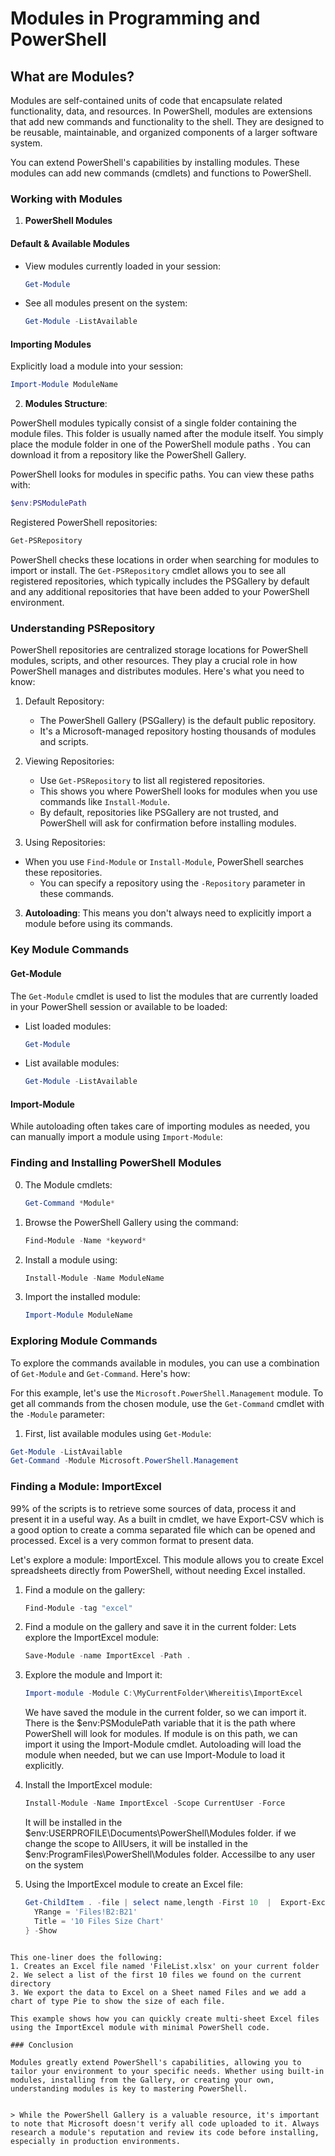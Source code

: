 # Modules in Programming and PowerShell

## What are Modules?

Modules are self-contained units of code that encapsulate related functionality, data, and resources. 
In PowerShell, modules are extensions that add new commands and functionality to the shell.
They are designed to be reusable, maintainable, and organized components of a larger software system. 


You can extend PowerShell's capabilities by installing modules. 
These modules can add new commands (cmdlets) and functions to PowerShell.

### Working with Modules


1. **PowerShell Modules**

#### Default & Available Modules
- View modules currently loaded in your session:
  ```powershell
  Get-Module
  ```
- See all modules present on the system:
  ```powershell
  Get-Module -ListAvailable
  ```

#### Importing Modules
Explicitly load a module into your session:
```powershell
Import-Module ModuleName
```

2. **Modules Structure**: 

PowerShell modules typically consist of a single folder containing the module files. This folder is usually named after the module itself. 
You simply place the module folder in one of the PowerShell module paths .
You can download it from a repository like the PowerShell Gallery.

PowerShell looks for modules in specific paths. You can view these paths with:

   ```powershell
   $env:PSModulePath 
   ```

Registered PowerShell repositories:
   ```powershell
   Get-PSRepository
   ```

PowerShell checks these locations in order when searching for modules to import or install. The `Get-PSRepository` cmdlet allows you to see all registered repositories, which typically includes the PSGallery by default and any additional repositories that have been added to your PowerShell environment.

### Understanding PSRepository

PowerShell repositories are centralized storage locations for PowerShell modules, scripts, and other resources. They play a crucial role in how PowerShell manages and distributes modules. Here's what you need to know:

1. Default Repository: 
   - The PowerShell Gallery (PSGallery) is the default public repository.
   - It's a Microsoft-managed repository hosting thousands of modules and scripts.

2. Viewing Repositories:
   - Use `Get-PSRepository` to list all registered repositories.
   - This shows you where PowerShell looks for modules when you use commands like `Install-Module`.
   - By default, repositories like PSGallery are not trusted, and PowerShell will ask for confirmation before installing modules.
   
3. Using Repositories:   
- When you use `Find-Module` or `Install-Module`, PowerShell searches these repositories.
   - You can specify a repository using the `-Repository` parameter in these commands.


3. **Autoloading**:  This means you don't always need to explicitly import a module before using its commands.

### Key Module Commands

#### Get-Module

The `Get-Module` cmdlet is used to list the modules that are currently loaded in your PowerShell session or available to be loaded:

- List loaded modules:
  ```powershell
  Get-Module
  ```

- List available modules:
  ```powershell
  Get-Module -ListAvailable
  ```

#### Import-Module

While autoloading often takes care of importing modules as needed, you can manually import a module using `Import-Module`:


### Finding and Installing PowerShell Modules

0. The Module cmdlets:
   ```powershell
   Get-Command *Module*
   ```

1. Browse the PowerShell Gallery using the command:
   ```powershell
   Find-Module -Name *keyword*
   ```

2. Install a module using:
   ```powershell
   Install-Module -Name ModuleName
   ```

3. Import the installed module:
   ```powershell
   Import-Module ModuleName
   ```

### Exploring Module Commands

To explore the commands available in modules, you can use a combination of `Get-Module` and `Get-Command`. Here's how:

 For this example, let's use the `Microsoft.PowerShell.Management` module. To get all commands from the chosen module, use the `Get-Command` cmdlet with the `-Module` parameter:

1. First, list available modules using `Get-Module`:

```powershell
Get-Module -ListAvailable 
Get-Command -Module Microsoft.PowerShell.Management
```


### Finding a Module: ImportExcel


99% of the scripts is to retrieve some sources of data, process it and present it in a useful way.
As a built in cmdlet, we have Export-CSV which is a good option to create a comma separated file which can be opened and processed.
Excel is a very common format to present data.

Let's explore a module: ImportExcel. 
This module allows you to create Excel spreadsheets directly from PowerShell, without needing Excel installed.

1. Find a module on the gallery:
   ```powershell
   Find-Module -tag "excel"
   ```

2. Find a module on the gallery and save it in the current folder:
   Lets explore the ImportExcel module:
   ```powershell
   Save-Module -name ImportExcel -Path .
   ```


3. Explore the module and Import it:
   ```powershell
   Import-module -Module C:\MyCurrentFolder\Whereitis\ImportExcel
   ```
      We have saved the module in the current folder, so we can import it.
      There is the $env:PSModulePath variable that it is the path where PowerShell will look for modules.
      If module is on this path, we can import it using the Import-Module cmdlet.
      Autoloading will load the module when needed, but we can use Import-Module to load it explicitly.

4. Install the ImportExcel module:
   ```powershell
   Install-Module -Name ImportExcel -Scope CurrentUser -Force
   ```
   It will be installed in the $env:USERPROFILE\Documents\PowerShell\Modules folder.
   if we change the scope to AllUsers, it will be installed in the $env:ProgramFiles\PowerShell\Modules folder.
   Accessilbe to any user on the system


5. Using the ImportExcel module to create an Excel file:
       
   ```powershell
   Get-ChildItem . -file | select name,length -First 10  |  Export-Excel -Path .\FileTest.xlsx -WorksheetName "Files" -ChartType Pie -ExcelChartDefinition @{
     YRange = 'Files!B2:B21'  
     Title = '10 Files Size Chart'
   } -Show 
  ```

This one-liner does the following:
1. Creates an Excel file named 'FileList.xlsx' on your current folder
2. We select a list of the first 10 files we found on the current directory 
3. We export the data to Excel on a Sheet named Files and we add a chart of type Pie to show the size of each file.

This example shows how you can quickly create multi-sheet Excel files using the ImportExcel module with minimal PowerShell code.

### Conclusion

Modules greatly extend PowerShell's capabilities, allowing you to tailor your environment to your specific needs. Whether using built-in modules, installing from the Gallery, or creating your own, understanding modules is key to mastering PowerShell.


> While the PowerShell Gallery is a valuable resource, it's important to note that Microsoft doesn't verify all code uploaded to it. Always research a module's reputation and review its code before installing, especially in production environments.

